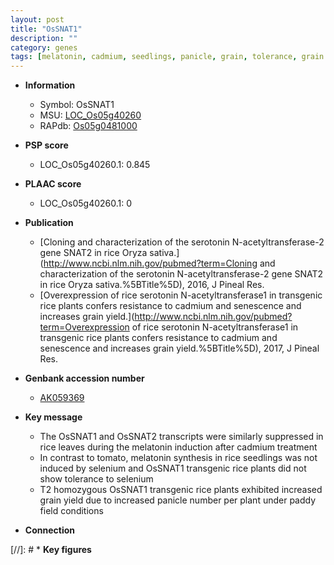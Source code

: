 ```yaml
---
layout: post
title: "OsSNAT1"
description: ""
category: genes
tags: [melatonin, cadmium, seedlings, panicle, grain, tolerance, grain yield, yield]
---
```


* **Information**  
    + Symbol: OsSNAT1  
    + MSU: [LOC_Os05g40260](http://rice.plantbiology.msu.edu/cgi-bin/ORF_infopage.cgi?orf=LOC_Os05g40260)  
    + RAPdb: [Os05g0481000](http://rapdb.dna.affrc.go.jp/viewer/gbrowse_details/irgsp1?name=Os05g0481000)  

* **PSP score**  
    + LOC_Os05g40260.1: 0.845 

* **PLAAC score**  
    + LOC_Os05g40260.1: 0 

* **Publication**  
    + [Cloning and characterization of the serotonin N-acetyltransferase-2 gene SNAT2 in rice Oryza sativa.](http://www.ncbi.nlm.nih.gov/pubmed?term=Cloning and characterization of the serotonin N-acetyltransferase-2 gene SNAT2 in rice Oryza sativa.%5BTitle%5D), 2016, J Pineal Res.
    + [Overexpression of rice serotonin N-acetyltransferase1 in transgenic rice plants confers resistance to cadmium and senescence and increases grain yield.](http://www.ncbi.nlm.nih.gov/pubmed?term=Overexpression of rice serotonin N-acetyltransferase1 in transgenic rice plants confers resistance to cadmium and senescence and increases grain yield.%5BTitle%5D), 2017, J Pineal Res.

* **Genbank accession number**  
    + [AK059369](http://www.ncbi.nlm.nih.gov/nuccore/AK059369)

* **Key message**  
    + The OsSNAT1 and OsSNAT2 transcripts were similarly suppressed in rice leaves during the melatonin induction after cadmium treatment
    + In contrast to tomato, melatonin synthesis in rice seedlings was not induced by selenium and OsSNAT1 transgenic rice plants did not show tolerance to selenium
    + T2 homozygous OsSNAT1 transgenic rice plants exhibited increased grain yield due to increased panicle number per plant under paddy field conditions

* **Connection**  

[//]: # * **Key figures**  



